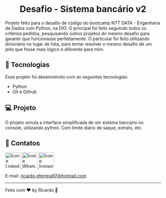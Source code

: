 <h1 align="center"> Desafio - Sistema bancário v2</h1>

<p>
Projeto feito para o desafio de código do bootcamp NTT DATA - Engenharia de Dados com Python, na DIO.
O principal foi feito seguindo todos os critérios pedidos, pesquisando outros projetos do mesmo desafio para garantir que funcionasse perfeitamente.
O particular foi feito utilizando dicionário no lugar de lista, para tentar resolver o mesmo desafio de um jeito que fosse mais lógico e diferente para mim.
</p>

## 🚀 Tecnologias

Esse projeto foi desenvolvido com as seguintes tecnologias:

- Python
- Git e Github


## 💻 Projeto

O projeto simula a interface simplificada de um sistema bancário no console, utilizando python. Com limite diário de saque, extrato, etc.

## 📔 Contatos

<a href="https://www.linkedin.com/in/ricardo-gon/">
<img width="50" src="https://img.icons8.com/office/344/linkedin.png" alt="Ícone Linkedin"> </a>

<a href="https://contate.me/ricardo-gon">
<img width="50" src="https://img.icons8.com/office/344/whatsapp--v1.png" alt="Ícone Whatsapp"> </a>

<a href="https://www.instagram.com/ricardinferreira/">
<img width="50" src="https://img.icons8.com/office/344/instagram-new.png" alt="Ícone Instagram"> </a>

E-mail: ricardo.gferreia97@hotmail.com </br>

---

Feito com ♥ by Ricardo :wave: 
